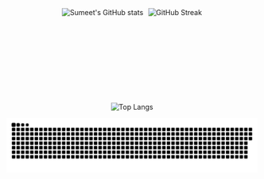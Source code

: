 

<div align="center">

  <div style="display: flex; justify-content: center; gap: 10px; flex-wrap: wrap;">
    <!-- First two cards side by side -->
    <img src="https://github-readme-stats.vercel.app/api?username=sumeetworkspace&show_icons=true&theme=tokyonight" alt="Sumeet's GitHub stats" height="180">
    <img src="https://streak-stats.demolab.com?user=sumeetworkspace&theme=tokyonight" alt="GitHub Streak" height="180">
  </div>

  <!-- Third card below -->
  <div style="margin-top: 10px;">
    <img src="https://github-readme-stats.vercel.app/api/top-langs/?username=sumeetworkspace&layout=compact&theme=tokyonight" alt="Top Langs" height="180" width="720">
  </div>

</div>


<div align="center">
  
![snake gif](https://github.com/sumeetworkspace/sumeetworkspace/blob/output/github-snake-dark.svg)

</div>
